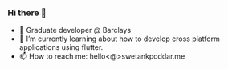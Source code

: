 ### Hi there 👋

- 🔭 Graduate developer @ Barclays
- 🌱 I’m currently learning about how to develop cross platform applications using flutter. 
- 📫 How to reach me: hello<@>swetankpoddar.me
